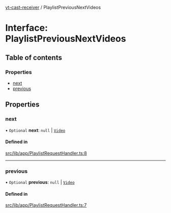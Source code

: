 [yt-cast-receiver](../README.md) / PlaylistPreviousNextVideos

# Interface: PlaylistPreviousNextVideos

## Table of contents

### Properties

- [next](PlaylistPreviousNextVideos.md#next)
- [previous](PlaylistPreviousNextVideos.md#previous)

## Properties

### next

• `Optional` **next**: ``null`` \| [`Video`](Video.md)

#### Defined in

[src/lib/app/PlaylistRequestHandler.ts:8](https://github.com/patrickkfkan/yt-cast-receiver/blob/630ac05/src/lib/app/PlaylistRequestHandler.ts#L8)

___

### previous

• `Optional` **previous**: ``null`` \| [`Video`](Video.md)

#### Defined in

[src/lib/app/PlaylistRequestHandler.ts:7](https://github.com/patrickkfkan/yt-cast-receiver/blob/630ac05/src/lib/app/PlaylistRequestHandler.ts#L7)
